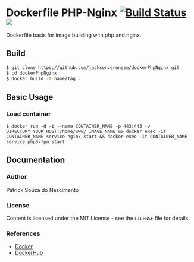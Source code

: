 # Dockerfile PHP-Nginx [![Build Status](https://travis-ci.org/jacksonveroneze/docker-php-nginx.svg?branch=master)](https://travis-ci.org/jacksonveroneze/docker-php-nginx) [![](https://imagelayers.io/badge/jacksonveroneze/dockerphpnginx:latest.svg)](https://imagelayers.io/?images=jacksonveroneze/dockerphpnginx:latest 'Get your own badge on imagelayers.io')
Dockerfile basis for image building with php and nginx.
## Build

```bash
$ git clone https://github.com/jacksonveroneze/dockerPhpNginx.git
$ cd dockerPhpNginx
$ docker build -t name/tag .
```

## Basic Usage

### Load container
```shell
$ docker run -d -i --name CONTAINER_NAME -p 443:443 -v DIRECTORY_YOUR_HOST:/home/www/ IMAGE_NAME && docker exec -it CONTAINER_NAME service nginx start && docker exec -it CONTAINER_NAME service php5-fpm start
```

## Documentation

### Author

Patrick Souza do Nascimento

### License

Content is licensed under the MIT License - see the `LICENSE` file for details

### References
* [Docker](https://www.docker.com/)
* [DockerHub](https://hub.docker.com/)
